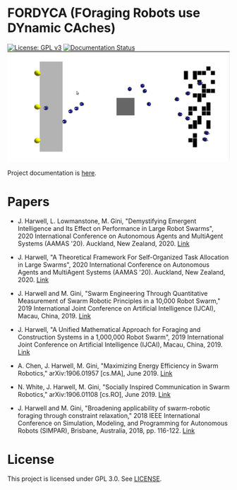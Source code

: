 # FORDYCA (FOraging Robots use DYnamic CAches)

[![License: GPL v3](https://img.shields.io/badge/License-GPLv3-blue.svg)](https://www.gnu.org/licenses/gpl-3.0)
[![Documentation Status](https://readthedocs.org/projects/swarm-robotics-fordyca/badge/?version=latest)](https://swarm-robotics-fordyca.readthedocs.io/en/latest/?badge=latest)
![Example Simulation](docs/example-ss.png?raw=true "Example Single Source Foraging Scenario")

Project documentation is
[here](https://swarm-robotics-fordyca.readthedocs.io/en/latest/).

# Papers

- J. Harwell, L. Lowmanstone, M. Gini, "Demystifying Emergent Intelligence and
  Its Effect on Performance in Large Robot Swarms", 2020 International
  Conference on Autonomous Agents and MultiAgent Systems (AAMAS '20). Auckland,
  New Zealand, 2020. [Link](http://ifaamas.org/Proceedings/aamas2020/pdfs/p474.pdf)

- J. Harwell, "A Theoretical Framework For Self-Organized Task Allocation in
  Large Swarms", 2020 International Conference on Autonomous Agents and
  MultiAgent Systems (AAMAS '20). Auckland, New Zealand, 2020. [Link](http://ifaamas.org/Proceedings/aamas2020/pdfs/p2191.pdf)

- J. Harwell and M. Gini, "Swarm Engineering Through Quantitative Measurement of
  Swarm Robotic Principles in a 10,000 Robot Swarm," 2019 International Joint
  Conference on Artificial Intelligence (IJCAI), Macau,
  China, 2019. [Link](https://www.ijcai.org/proceedings/2019/0048.pdf)

- J. Harwell, "A Unified Mathematical Approach for Foraging and Construction
  Systems in a 1,000,000 Robot Swarm", 2019 International Joint Conference on
  Artificial Intelligence (IJCAI), Macau,
  China, 2019. [Link](https://www.ijcai.org/proceedings/2019/0908.pdf)

- A. Chen, J. Harwell, M. Gini, "Maximizing Energy Efficiency in Swarm
  Robotics," arXiv:1906.01957 [cs.MA], June 2019.
  [Link](https://arxiv.org/abs/1906.01957)

- N. White, J. Harwell, M. Gini, "Socially Inspired Communication in Swarm
  Robotics," arXiv:1906.01108 [cs.RO], June 2019.
  [Link](https://arxiv.org/abs/1906.01108)

- J. Harwell and M. Gini, "Broadening applicability of swarm-robotic foraging
  through constraint relaxation," 2018 IEEE International Conference on
  Simulation, Modeling, and Programming for Autonomous Robots (SIMPAR),
  Brisbane, Australia, 2018, pp. 116-122.
  [Link](http://ieeexplore.ieee.org/stamp/stamp.jsp?tp=&arnumber=8376280&isnumber=8376259)



# License
This project is licensed under GPL 3.0. See [LICENSE](LICENSE.md).
